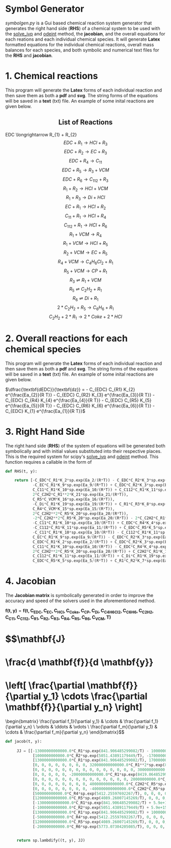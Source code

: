 # Symbol Generator

*symbolgen.py* is a Gui based chemical reaction system generator that generates the right hand side (**RHS**) of a chemical system to be used with the [solve_ivp](https://docs.scipy.org/doc/scipy/reference/generated/scipy.integrate.solve_ivp.html) and [odeint](https://docs.scipy.org/doc/scipy/reference/generated/scipy.integrate.odeint.html#scipy.integrate.odeint)  method, the **jacobian**, and the overall equations for each reations and each individual chemical species. It will generate **Latex** formatted equations for the individual chemical reactions, overall mass balances for each species, and both symbolic and numerical text files for the **RHS** and **jacobian**.


# 1. Chemical reactions

This program will generate the **Latex** forms of each individual reaction and then save them as both a **pdf** and **svg**. The string forms of the equations will be saved in a **text** (txt) file. An example of some inital reactions are given below.

## <center> <b>List of Reactions</b>




EDC \longrightarrow R_{1} + R_{2}
$$EDC + R_{1} \longrightarrow HCl + R_{3}$$
$$EDC + R_{2} \longrightarrow EC + R_{3}$$
$$EDC + R_{4} \longrightarrow C_{11}$$
$$EDC + R_{5} \longrightarrow R_{3} + VCM$$
$$EDC + R_{6} \longrightarrow C_{112} + R_{3}$$
$$R_{1} + R_{2} \longrightarrow HCl + VCM$$
$$R_{1} + R_{3} \longrightarrow Di + HCl$$
$$EC + R_{1} \longrightarrow HCl + R_{2}$$
$$C_{11} + R_{1} \longrightarrow HCl + R_{4}$$
$$C_{112} + R_{1} \longrightarrow HCl + R_{6}$$
$$R_{1} + VCM \longrightarrow R_{4}$$
$$R_{1} + VCM \longrightarrow HCl + R_{5}$$
$$R_{2} + VCM \longrightarrow EC + R_{5}$$
$$R_{4} + VCM \longrightarrow C_{4}H_{6}Cl_{2} + R_{1}$$
$$R_{5} + VCM \longrightarrow CP + R_{1}$$
$$R_{3} \rightleftharpoons R_{1} + VCM$$
$$R_{5} \rightleftharpoons C_{2}H_{2} + R_{1}$$
$$R_{6} \rightleftharpoons Di + R_{1}$$
$$2*C_{2}H_{2} + R_{5} \longrightarrow C_{6}H_{6} + R_{1}$$
$$C_{2}H_{2} + 2*R_{1} \longrightarrow 2*Coke + 2*HCl$$

# 2. Overall reactions for each chemical species

This program will generate the **Latex** forms of each individual reaction and then save them as both a **pdf** and **svg**. The string forms of the equations will be saved in a **text** (txt) file. An example of some inital reactions are given below.



<left> $\dfrac{\textbf{dEDC}}{\textbf{dz}} = - C_{EDC} C_{R1} K_{2} e^{\frac{Ea_{2}}{R T}} - C_{EDC} C_{R2} K_{3} e^{\frac{Ea_{3}}{R T}} - C_{EDC} C_{R4} K_{4} e^{\frac{Ea_{4}}{R T}} - C_{EDC} C_{R5} K_{5} e^{\frac{Ea_{5}}{R T}} - C_{EDC} C_{R6} K_{6} e^{\frac{Ea_{6}}{R T}} - C_{EDC} K_{1} e^{\frac{Ea_{1}}{R T}}$






# 3. Right Hand Side 


The right hand side (**RHS**) of the system of equations will be generated both symbolically and with initial values substituted into their respective places. This is the required system for scipy's [solve_ivp](https://docs.scipy.org/doc/scipy/reference/generated/scipy.integrate.solve_ivp.html) and [odeint](https://docs.scipy.org/doc/scipy/reference/generated/scipy.integrate.odeint.html#scipy.integrate.odeint) method. This function requires a callable in the form of 

```python
def RHS(t, y):

    return [-C_EDC*C_R1*K_2*sp.exp(Ea_2/(R*T)) - C_EDC*C_R2*K_3*sp.exp(Ea_3/(R*T)) - C_EDC*C_R4*K_4*sp.exp(Ea_4/(R*T)) - C_EDC*C_R5*K_5*sp.exp(Ea_5/(R*T)) - C_EDC*C_R6*K_6*sp.exp(Ea_6/(R*T)) - C_EDC*K_1*sp.exp(Ea_1/(R*T)),
            -C_EC*C_R1*K_9*sp.exp(Ea_9/(R*T)) + C_EDC*C_R2*K_3*sp.exp(Ea_3/(R*T)) + C_R2*C_VCM*K_14*sp.exp(Ea_14/(R*T)),
            C_C11*C_R1*K_10*sp.exp(Ea_10/(R*T)) + C_C112*C_R1*K_11*sp.exp(Ea_11/(R*T)) + 2*C_C2H2*C_R1**2*K_21*sp.exp(Ea_21/(R*T)) + C_EC*C_R1*K_9*sp.exp(Ea_9/(R*T)) + C_EDC*C_R1*K_2*sp.exp(Ea_2/(R*T)) + C_R1*C_R2*K_7*sp.exp(Ea_7/(R*T)) + C_R1*C_R3*K_8*sp.exp(Ea_8/(R*T)) + C_R1*C_VCM*K_13*sp.exp(Ea_13/(R*T)),
            2*C_C2H2*C_R1**2*K_21*sp.exp(Ea_21/(R*T)),
            C_R5*C_VCM*K_16*sp.exp(Ea_16/(R*T)),
            -C_Di*C_R1*K_19*sp.exp(Ea_19/(R*T)) + C_R1*C_R3*K_8*sp.exp(Ea_8/(R*T)) + C_R6*K_19*sp.exp(Ea_19/(R*T)),
            C_R4*C_VCM*K_15*sp.exp(Ea_15/(R*T)),
            2*C_C2H2**2*C_R5*K_20*sp.exp(Ea_20/(R*T)),
            -2*C_C2H2**2*C_R5*K_20*sp.exp(Ea_20/(R*T)) - 2*C_C2H2*C_R1**2*K_21*sp.exp(Ea_21/(R*T)) - C_C2H2*C_R1*K_18*sp.exp(Ea_18/(R*T)) - C_R5*K_18*sp.exp(Ea_18/(R*T)),
            -C_C11*C_R1*K_10*sp.exp(Ea_10/(R*T)) + C_EDC*C_R4*K_4*sp.exp(Ea_4/(R*T)),
            -C_C112*C_R1*K_11*sp.exp(Ea_11/(R*T)) + C_EDC*C_R5*K_5*sp.exp(Ea_5/(R*T)),
            -C_C11*C_R1*K_10*sp.exp(Ea_10/(R*T)) - C_C112*C_R1*K_11*sp.exp(Ea_11/(R*T)) + 2*C_C2H2**2*C_R5*K_20*sp.exp(Ea_20/(R*T)) - 2*C_C2H2*C_R1**2*K_21*sp.exp(Ea_21/(R*T)) - C_C2H2*C_R1*K_18*sp.exp(Ea_18/(R*T)) - C_Di*C_R1*K_19*sp.exp(Ea_19/(R*T)) - C_EC*C_R1*K_9*sp.exp(Ea_9/(R*T)) - C_EDC*C_R1*K_2*sp.exp(Ea_2/(R*T)) + C_EDC*K_1*sp.exp(Ea_1/(R*T)) - C_R1*C_R2*K_7*sp.exp(Ea_7/(R*T)) - C_R1*C_R3*K_8*sp.exp(Ea_8/(R*T)) - C_R1*C_VCM*K_12*sp.exp(Ea_12/(R*T)) - C_R1*C_VCM*K_13*sp.exp(Ea_13/(R*T)) - C_R1*C_VCM*K_17*sp.exp(Ea_17/(R*T)) + C_R3*K_17*sp.exp(Ea_17/(R*T)) + C_R4*C_VCM*K_15*sp.exp(Ea_15/(R*T)) + C_R5*C_VCM*K_16*sp.exp(Ea_16/(R*T)) + C_R5*K_18*sp.exp(Ea_18/(R*T)) + C_R6*K_19*sp.exp(Ea_19/(R*T)),
            C_EC*C_R1*K_9*sp.exp(Ea_9/(R*T)) - C_EDC*C_R2*K_3*sp.exp(Ea_3/(R*T)) + C_EDC*K_1*sp.exp(Ea_1/(R*T)) - C_R1*C_R2*K_7*sp.exp(Ea_7/(R*T)) - C_R2*C_VCM*K_14*sp.exp(Ea_14/(R*T)),
            C_EDC*C_R1*K_2*sp.exp(Ea_2/(R*T)) + C_EDC*C_R2*K_3*sp.exp(Ea_3/(R*T)) + C_EDC*C_R4*K_4*sp.exp(Ea_4/(R*T)) + C_EDC*C_R5*K_5*sp.exp(Ea_5/(R*T)) + C_EDC*C_R6*K_6*sp.exp(Ea_6/(R*T)) - C_R1*C_R3*K_8*sp.exp(Ea_8/(R*T)) + C_R1*C_VCM*K_17*sp.exp(Ea_17/(R*T)) - C_R3*K_17*sp.exp(Ea_17/(R*T)),
            C_C11*C_R1*K_10*sp.exp(Ea_10/(R*T)) - C_EDC*C_R4*K_4*sp.exp(Ea_4/(R*T)) + C_R1*C_VCM*K_12*sp.exp(Ea_12/(R*T)) - C_R4*C_VCM*K_15*sp.exp(Ea_15/(R*T)),
            2*C_C2H2**2*C_R5*K_20*sp.exp(Ea_20/(R*T)) + C_C2H2*C_R1*K_18*sp.exp(Ea_18/(R*T)) + C_EDC*C_R5*K_5*sp.exp(Ea_5/(R*T)) - C_R1*C_VCM*K_13*sp.exp(Ea_13/(R*T)) - C_R2*C_VCM*K_14*sp.exp(Ea_14/(R*T)) + C_R5*C_VCM*K_16*sp.exp(Ea_16/(R*T)) - C_R5*K_18*sp.exp(Ea_18/(R*T)),
            C_C112*C_R1*K_11*sp.exp(Ea_11/(R*T)) + C_Di*C_R1*K_19*sp.exp(Ea_19/(R*T)) - C_EDC*C_R6*K_6*sp.exp(Ea_6/(R*T)) - C_R6*K_19*sp.exp(Ea_19/(R*T)),
            C_EDC*C_R5*K_5*sp.exp(Ea_5/(R*T)) + C_R1*C_R2*K_7*sp.exp(Ea_7/(R*T)) - C_R1*C_VCM*K_12*sp.exp(Ea_12/(R*T)) - C_R1*C_VCM*K_13*sp.exp(Ea_13/(R*T)) - C_R1*C_VCM*K_17*sp.exp(Ea_17/(R*T)) - C_R2*C_VCM*K_14*sp.exp(Ea_14/(R*T)) + C_R3*K_17*sp.exp(Ea_17/(R*T)) - C_R4*C_VCM*K_15*sp.exp(Ea_15/(R*T)) - C_R5*C_VCM*K_16*sp.exp(Ea_16/(R*T))]
```


# 4. Jacobian 

The **Jacobian matrix** is symbolically generated in order to improve the accuracy and speed of the solvers used in the aforementioned method.



$\mathbf{f(t, y)} =\mathbf{f(t, C_{EDC}, C_{EC}, C_{HCl}, C_{Coke}, C_{CP}, C_{Di}, C_{C4H6Cl2}, C_{C6H6}, C_{C2H2}, C_{C11}, C_{C112}, C_{R1}, C_{R2}, C_{R3}, C_{R4}, C_{R5}, C_{R6}, C_{VCM}, T)}$






$$\mathbf{J}
=
\frac{d \mathbf{f}}{d \mathbf{y}}
=
\left[ \frac{\partial \mathbf{f}}{\partial y_1}
\cdots \frac{\partial \mathbf{f}}{\partial y_n} \right] 
=
\begin{bmatrix}
\frac{\partial f_1}{\partial y_1} & \cdots &
\frac{\partial f_1}{\partial y_n} \\
\vdots & \ddots & \vdots \\
\frac{\partial f_m}{\partial y_1} & \cdots & 
\frac{\partial f_m}{\partial y_n}
\end{bmatrix}$$


```python
def jacob(t, y):
    
     JJ = [[-13000000000000.0*C_R1*sp.exp(841.906485299082/T) - 1000000000000.0*C_R2*sp.exp(5051.43891179449/T) - 500000000000.0*C_R4*sp.exp(5412.25597692267/T) - 12000000000000.0*C_R5*sp.exp(4089.26007145269/T) - 200000000000.0*C_R6*sp.exp(5773.07304205085/T) - 5.9e+15*sp.exp(41133.1454246123/T), 0, 0, 0, 0, 0, 0, 0, 0, 0, 0, -13000000000000.0*C_EDC*sp.exp(841.906485299082/T), -1000000000000.0*C_EDC*sp.exp(5051.43891179449/T), 0, -500000000000.0*C_EDC*sp.exp(5412.25597692267/T), -12000000000000.0*C_EDC*sp.exp(4089.26007145269/T), -200000000000.0*C_EDC*sp.exp(5773.07304205085/T), 0],
            [1000000000000.0*C_R2*sp.exp(5051.43891179449/T), -17000000000000.0*C_R1*sp.exp(481.089420170904/T), 0, 0, 0, 0, 0, 0, 0, 0, 0, -17000000000000.0*C_EC*sp.exp(481.089420170904/T), 1000000000000.0*C_EDC*sp.exp(5051.43891179449/T) + 500000000000.0*C_VCM*sp.exp(3728.44300632451/T), 0, 0, 0, 0, 500000000000.0*C_R2*sp.exp(3728.44300632451/T)],
            [13000000000000.0*C_R1*sp.exp(841.906485299082/T), 17000000000000.0*C_R1*sp.exp(481.089420170904/T), 0, 0, 0, 0, 0, 0, 320000000000000.0*C_R1**2*sp.exp(8419.06485299082/T), 12000000000000.0*C_R1*sp.exp(721.634130256356/T), 17000000000000.0*C_R1*sp.exp(1804.08532564089/T), 12000000000000.0*C_C11*sp.exp(721.634130256356/T) + 17000000000000.0*C_C112*sp.exp(1804.08532564089/T) + 640000000000000.0*C_C2H2*C_R1*sp.exp(8419.06485299082/T) + 17000000000000.0*C_EC*sp.exp(481.089420170904/T) + 13000000000000.0*C_EDC*sp.exp(841.906485299082/T) + 10000000000000.0*C_R2*sp.exp(1563.54061555544/T) + 10000000000000.0*C_R3*sp.exp(1443.26826051271/T) + 120000000000000.0*C_VCM*sp.exp(6735.25188239266/T), 10000000000000.0*C_R1*sp.exp(1563.54061555544/T), 10000000000000.0*C_R1*sp.exp(1443.26826051271/T), 0, 0, 0, 120000000000000.0*C_R1*sp.exp(6735.25188239266/T)],
            [0, 0, 0, 0, 0, 0, 0, 0, 320000000000000.0*C_R1**2*sp.exp(8419.06485299082/T), 0, 0, 640000000000000.0*C_C2H2*C_R1*sp.exp(8419.06485299082/T), 0, 0, 0, 0, 0, 0],
            [0, 0, 0, 0, 0, 0, 0, 0, 0, 0, 0, 0, 0, 0, 0, 300000000000.0*C_VCM*sp.exp(7336.61365760629/T), 0, 300000000000.0*C_R5*sp.exp(7336.61365760629/T)],
            [0, 0, 0, 0, 0, -20000000000000.0*C_R1*sp.exp(8419.06485299082/T), 0, 0, 0, 0, 0, -20000000000000.0*C_Di*sp.exp(8419.06485299082/T) + 10000000000000.0*C_R3*sp.exp(1443.26826051271/T), 0, 10000000000000.0*C_R1*sp.exp(1443.26826051271/T), 0, 0, 20000000000000.0*sp.exp(8419.06485299082/T), 0],
            [0, 0, 0, 0, 0, 0, 0, 0, 0, 0, 0, 0, 0, 0, 20000000000.0*C_VCM*sp.exp(3608.17065128178/T), 0, 0, 20000000000.0*C_R4*sp.exp(3608.17065128178/T)],
            [0, 0, 0, 0, 0, 0, 0, 0, 400000000000000.0*C_C2H2*C_R5*sp.exp(2405.44710085452/T), 0, 0, 0, 0, 0, 0, 200000000000000.0*C_C2H2**2*sp.exp(2405.44710085452/T), 0, 0],
            [0, 0, 0, 0, 0, 0, 0, 0, -400000000000000.0*C_C2H2*C_R5*sp.exp(2405.44710085452/T) - 320000000000000.0*C_R1**2*sp.exp(8419.06485299082/T) - 500000000000000.0*C_R1*sp.exp(10824.5119538453/T), 0, 0, -640000000000000.0*C_C2H2*C_R1*sp.exp(8419.06485299082/T) - 500000000000000.0*C_C2H2*sp.exp(10824.5119538453/T), 0, 0, 0, -200000000000000.0*C_C2H2**2*sp.exp(2405.44710085452/T) - 500000000000000.0*sp.exp(10824.5119538453/T), 0, 0],
            [500000000000.0*C_R4*sp.exp(5412.25597692267/T), 0, 0, 0, 0, 0, 0, 0, 0, -12000000000000.0*C_R1*sp.exp(721.634130256356/T), 0, -12000000000000.0*C_C11*sp.exp(721.634130256356/T), 0, 0, 500000000000.0*C_EDC*sp.exp(5412.25597692267/T), 0, 0, 0],
            [12000000000000.0*C_R5*sp.exp(4089.26007145269/T), 0, 0, 0, 0, 0, 0, 0, 0, 0, -17000000000000.0*C_R1*sp.exp(1804.08532564089/T), -17000000000000.0*C_C112*sp.exp(1804.08532564089/T), 0, 0, 0, 12000000000000.0*C_EDC*sp.exp(4089.26007145269/T), 0, 0],
            [-13000000000000.0*C_R1*sp.exp(841.906485299082/T) + 5.9e+15*sp.exp(41133.1454246123/T), -17000000000000.0*C_R1*sp.exp(481.089420170904/T), 0, 0, 0, -20000000000000.0*C_R1*sp.exp(8419.06485299082/T), 0, 0, 400000000000000.0*C_C2H2*C_R5*sp.exp(2405.44710085452/T) - 320000000000000.0*C_R1**2*sp.exp(8419.06485299082/T) - 500000000000000.0*C_R1*sp.exp(10824.5119538453/T), -12000000000000.0*C_R1*sp.exp(721.634130256356/T), -17000000000000.0*C_R1*sp.exp(1804.08532564089/T), -12000000000000.0*C_C11*sp.exp(721.634130256356/T) - 17000000000000.0*C_C112*sp.exp(1804.08532564089/T) - 640000000000000.0*C_C2H2*C_R1*sp.exp(8419.06485299082/T) - 500000000000000.0*C_C2H2*sp.exp(10824.5119538453/T) - 20000000000000.0*C_Di*sp.exp(8419.06485299082/T) - 17000000000000.0*C_EC*sp.exp(481.089420170904/T) - 13000000000000.0*C_EDC*sp.exp(841.906485299082/T) - 10000000000000.0*C_R2*sp.exp(1563.54061555544/T) - 10000000000000.0*C_R3*sp.exp(1443.26826051271/T) - 120000000000000.0*C_VCM*sp.exp(6735.25188239266/T) - 210000000000000.0*C_VCM*sp.exp(10102.877823589/T) - 91000000000.0*C_VCM, -10000000000000.0*C_R1*sp.exp(1563.54061555544/T), -10000000000000.0*C_R1*sp.exp(1443.26826051271/T) + 210000000000000.0*sp.exp(10102.877823589/T), 20000000000.0*C_VCM*sp.exp(3608.17065128178/T), 200000000000000.0*C_C2H2**2*sp.exp(2405.44710085452/T) + 300000000000.0*C_VCM*sp.exp(7336.61365760629/T) + 500000000000000.0*sp.exp(10824.5119538453/T), 20000000000000.0*sp.exp(8419.06485299082/T), -120000000000000.0*C_R1*sp.exp(6735.25188239266/T) - 210000000000000.0*C_R1*sp.exp(10102.877823589/T) - 91000000000.0*C_R1 + 20000000000.0*C_R4*sp.exp(3608.17065128178/T) + 300000000000.0*C_R5*sp.exp(7336.61365760629/T)],
            [-1000000000000.0*C_R2*sp.exp(5051.43891179449/T) + 5.9e+15*sp.exp(41133.1454246123/T), 17000000000000.0*C_R1*sp.exp(481.089420170904/T), 0, 0, 0, 0, 0, 0, 0, 0, 0, 17000000000000.0*C_EC*sp.exp(481.089420170904/T) - 10000000000000.0*C_R2*sp.exp(1563.54061555544/T), -1000000000000.0*C_EDC*sp.exp(5051.43891179449/T) - 10000000000000.0*C_R1*sp.exp(1563.54061555544/T) - 500000000000.0*C_VCM*sp.exp(3728.44300632451/T), 0, 0, 0, 0, -500000000000.0*C_R2*sp.exp(3728.44300632451/T)],
            [13000000000000.0*C_R1*sp.exp(841.906485299082/T) + 1000000000000.0*C_R2*sp.exp(5051.43891179449/T) + 500000000000.0*C_R4*sp.exp(5412.25597692267/T) + 12000000000000.0*C_R5*sp.exp(4089.26007145269/T) + 200000000000.0*C_R6*sp.exp(5773.07304205085/T), 0, 0, 0, 0, 0, 0, 0, 0, 0, 0, 13000000000000.0*C_EDC*sp.exp(841.906485299082/T) - 10000000000000.0*C_R3*sp.exp(1443.26826051271/T) + 210000000000000.0*C_VCM*sp.exp(10102.877823589/T), 1000000000000.0*C_EDC*sp.exp(5051.43891179449/T), -10000000000000.0*C_R1*sp.exp(1443.26826051271/T) - 210000000000000.0*sp.exp(10102.877823589/T), 500000000000.0*C_EDC*sp.exp(5412.25597692267/T), 12000000000000.0*C_EDC*sp.exp(4089.26007145269/T), 200000000000.0*C_EDC*sp.exp(5773.07304205085/T), 210000000000000.0*C_R1*sp.exp(10102.877823589/T)],
            [-500000000000.0*C_R4*sp.exp(5412.25597692267/T), 0, 0, 0, 0, 0, 0, 0, 0, 12000000000000.0*C_R1*sp.exp(721.634130256356/T), 0, 12000000000000.0*C_C11*sp.exp(721.634130256356/T) + 91000000000.0*C_VCM, 0, 0, -500000000000.0*C_EDC*sp.exp(5412.25597692267/T) - 20000000000.0*C_VCM*sp.exp(3608.17065128178/T), 0, 0, 91000000000.0*C_R1 - 20000000000.0*C_R4*sp.exp(3608.17065128178/T)],
            [12000000000000.0*C_R5*sp.exp(4089.26007145269/T), 0, 0, 0, 0, 0, 0, 0, 400000000000000.0*C_C2H2*C_R5*sp.exp(2405.44710085452/T) + 500000000000000.0*C_R1*sp.exp(10824.5119538453/T), 0, 0, 500000000000000.0*C_C2H2*sp.exp(10824.5119538453/T) - 120000000000000.0*C_VCM*sp.exp(6735.25188239266/T), -500000000000.0*C_VCM*sp.exp(3728.44300632451/T), 0, 0, 200000000000000.0*C_C2H2**2*sp.exp(2405.44710085452/T) + 12000000000000.0*C_EDC*sp.exp(4089.26007145269/T) + 300000000000.0*C_VCM*sp.exp(7336.61365760629/T) - 500000000000000.0*sp.exp(10824.5119538453/T), 0, -120000000000000.0*C_R1*sp.exp(6735.25188239266/T) - 500000000000.0*C_R2*sp.exp(3728.44300632451/T) + 300000000000.0*C_R5*sp.exp(7336.61365760629/T)],
            [-200000000000.0*C_R6*sp.exp(5773.07304205085/T), 0, 0, 0, 0, 20000000000000.0*C_R1*sp.exp(8419.06485299082/T), 0, 0, 0, 0, 17000000000000.0*C_R1*sp.exp(1804.08532564089/T), 17000000000000.0*C_C112*sp.exp(1804.08532564089/T) + 20000000000000.0*C_Di*sp.exp(8419.06485299082/T), 0, 0, 0, 0, -200000000000.0*C_EDC*sp.exp(5773.07304205085/T) - 20000000000000.0*sp.exp(8419.06485299082/T), 0][12000000000000.0*C_R5*sp.exp(4089.26007145269/T), 0, 0, 0, 0, 0, 0, 0, 0, 0, 0, 10000000000000.0*C_R2*sp.exp(1563.54061555544/T) - 120000000000000.0*C_VCM*sp.exp(6735.25188239266/T) - 210000000000000.0*C_VCM*sp.exp(10102.877823589/T) - 91000000000.0*C_VCM, 10000000000000.0*C_R1*sp.exp(1563.54061555544/T) - 500000000000.0*C_VCM*sp.exp(3728.44300632451/T), 210000000000000.0*sp.exp(10102.877823589/T), -20000000000.0*C_VCM*sp.exp(3608.17065128178/T), 12000000000000.0*C_EDC*sp.exp(4089.26007145269/T) - 300000000000.0*C_VCM*sp.exp(7336.61365760629/T), 0, -120000000000000.0*C_R1*sp.exp(6735.25188239266/T) - 210000000000000.0*C_R1*sp.exp(10102.877823589/T) - 91000000000.0*C_R1 - 500000000000.0*C_R2*sp.exp(3728.44300632451/T) - 20000000000.0*C_R4*sp.exp(3608.17065128178/T) - 300000000000.0*C_R5*sp.exp(7336.61365760629/T)]]


     return sp.lambdify((t, y), JJ)
```


```python

```

